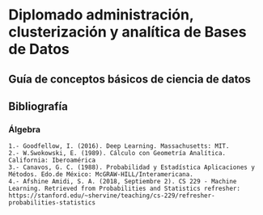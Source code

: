 # Diplomado administración, clusterización y analítica de Bases de Datos

## Guía de conceptos básicos de ciencia de datos

## Bibliografía

### __Álgebra__

    1.- Goodfellow, I. (2016). Deep Learning. Massachusetts: MIT.
    2.- W.Swokowski, E. (1989). Cálculo con Geometría Analítica. California: Iberoamérica
    3.- Canavos, G. C. (1988). Probabilidad y Estadística Aplicaciones y Métodos. Edo.de México: McGRAW-HILL/Interamericana.
    4.- Afshine Amidi, S. A. (2018, Septiembre 2). CS 229 - Machine Learning. Retrieved from Probabilities and Statistics refresher: https://stanford.edu/~shervine/teaching/cs-229/refresher-probabilities-statistics
